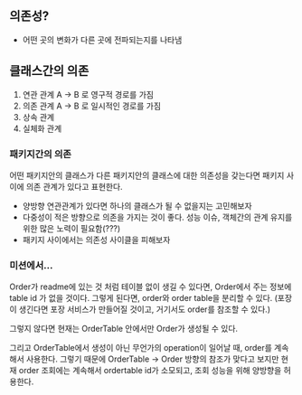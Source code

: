 
## 의존성?

- 어떤 곳의 변화가 다른 곳에 전파되는지를 나타냄

## 클래스간의 의존 
1. 연관 관계
	A -> B 로 영구적 경로를 가짐
2. 의존 관계
	A -> B 로 일시적인 경로를 가짐
3. 상속 관계
4. 실체화 관계

### 패키지간의 의존
어떤 패키지안의 클래스가 다른 패키지안의 클래스에 대한 의존성을 갖는다면 패키지 사이에 의존 관계가 있다고 표현한다.


- 양방향 연관관계가 있다면 하나의 클래스가 될 수 없을지는 고민해보자
- 다중성이 적은 방향으로 의존을 가지는 것이 좋다. 성능 이슈, 객체간의 관계 유지를 위한 많은 노력이 필요함(???)
- 패키지 사이에서는 의존성 사이클을 피해보자



### 미션에서...

Order가 readme에 있는 것 처럼 테이블 없이 생길 수 있다면,
Order에서 주는 정보에 table id 가 없을 것이다.
그렇게 된다면, order와 order table을 분리할 수 있다.
(포장이 생긴다면 포장 서비스가 만들어질 것이고, 거기서도 order를 참조할 수 있다.)

그렇지 않다면
현재는 OrderTable 안에서만 Order가 생성될 수 있다.

그리고 OrderTable에서 생성이 아닌 무언가의 operation이 일어날 때, order를 계속해서 사용한다.
그렇기 때문에 OrderTable -> Order 방향의 참조가 맞다고 보지만 현재 order 조회에는 계속해서 ordertable id가 소모되고, 조회 성능을 위해 양방향을 허용한다.